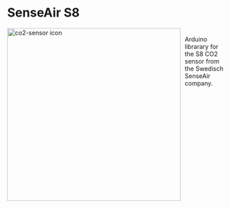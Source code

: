 # SenseAir S8

<img src="images/senseair-s8-lp-co2-sensor.png"
     alt="co2-sensor icon"
     style="width: 400px; height: 400px; float: left; margin-right: 10px;" />  
Arduino librarary for the S8 CO2 sensor from the Swedisch SenseAir company.
